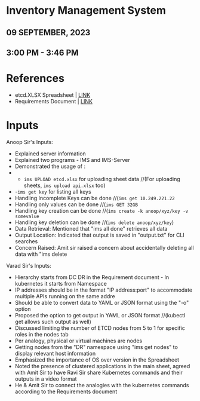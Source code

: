 # Inventory Management System
## 09 SEPTEMBER, 2023
## 3:00 PM - 3:46 PM

# References
- etcd.XLSX Spreadsheet | [LINK](https://docs.google.com/spreadsheets/d/1_oHivMUs1j4XZFSn3yZTKNkx50YXNYqU/edit#gid=338006155)
- Requirements Document | [LINK](https://docs.google.com/document/d/1kqVSy1tVPH7XL-YVOuwbdmF2fAnJldYFF-MBTGYnDTE/edit)

# Inputs
Anoop Sir's Inputs:
- Explained server information
- Explained two programs - IMS and IMS-Server
- Demonstrated the usage of :
- - `ims UPLOAD etcd.xlsx` for uploading sheet data //(For uploading sheets, `ims upload api.xlsx` too)
- -`ims get key` for listing all keys
- Handling Incomplete Keys can be done //(`ims get 10.249.221.22`
- Handling only values can be done //(`ims GET 32GB`
- Handling key creation can be done //(`ims create -k anoop/xyz/key -v somevalue`
- Handling key deletion can be done //(`ims delete anoop/xyz/key`)
- Data Retrieval: Mentioned that "ims all done" retrieves all data
- Output Location: Indicated that output is saved in "output.txt" for CLI searches
- Concern Raised: Amit sir raised a concern about accidentally deleting all data with "ims delete

Varad Sir's Inputs:
- Hierarchy starts from DC DR in the Requirement document - In kubernetes it starts from Namespace
- IP addresses should be in the format "IP address:port" to accommodate multiple APIs running on the same addre
- Should be able to convert data to YAML or JSON format using the "-o" option
- Proposed the option to get output in YAML or JSON format //(kubectl get allows such output as well)
- Discussed limiting the number of ETCD nodes from 5 to 1 for specific roles in the nodes tab
- Per analogy, physical or virtual machines are nodes
- Getting nodes from the "DR" namespace using "ims get nodes" to display relevant host information
- Emphasized the importance of OS over version in the Spreadsheet
- Noted the presence of clustered applications in the main sheet, agreed with Amit Sir to have Ravi Sir share Kubernetes commands and their outputs in a video format
- He & Amit Sir to connect the analogies with the kubernetes commands according to the Requirements document   
